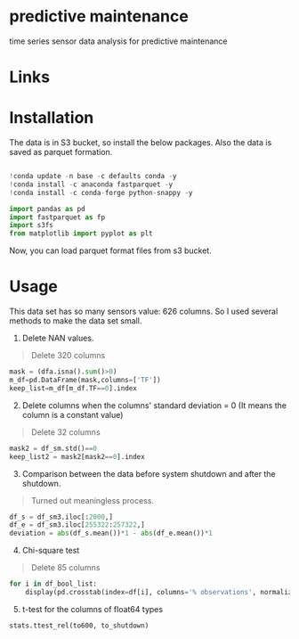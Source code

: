 # predictive maintenance
time series sensor data analysis for predictive maintenance

# Links

# Installation
The data is in S3 bucket, so install the below packages.
Also the data is saved as parquet formation.
```python

!conda update -n base -c defaults conda -y
!conda install -c anaconda fastparquet -y
!conda install -c conda-forge python-snappy -y
```
```python
import pandas as pd
import fastparquet as fp
import s3fs
from matplotlib import pyplot as plt
```
Now, you can load parquet format files from s3 bucket.

# Usage
This data set has so many sensors value: 626 columns. 
So I used several methods to make the data set small. 
1. Delete NAN values.
> Delete 320 columns
```python
mask = (dfa.isna().sum()>0)
m_df=pd.DataFrame(mask,columns=['TF'])
keep_list=m_df[m_df.TF==0].index
```

2. Delete columns when the columns' standard deviation = 0 (It means the column is a constant value)
> Delete 32 columns
```python
mask2 = df_sm.std()==0
keep_list2 = mask2[mask2==0].index
```

3. Comparison between the data before system shutdown and after the shutdown.
> Turned out meaningless process.
```python
df_s = df_sm3.iloc[:2000,]
df_e = df_sm3.iloc[255322:257322,]
deviation = abs(df_s.mean())*1 - abs(df_e.mean())*1
```

4. Chi-square test
> Delete 85 columns
```python
for i in df_bool_list:
    display(pd.crosstab(index=df[i], columns='% observations', normalize='columns'))
```

5. t-test for the columns of float64 types
```python
stats.ttest_rel(to600, to_shutdown)
```


